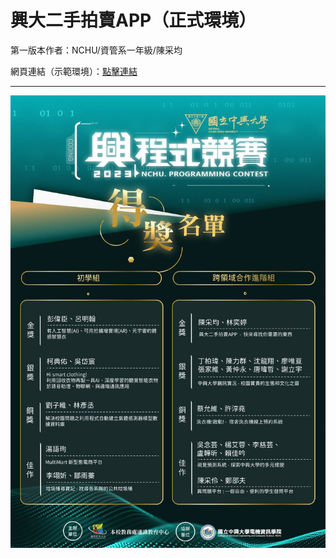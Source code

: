 <h1>興大二手拍賣APP（正式環境）</h1>
<p>第一版本作者：NCHU/資管系一年級/陳采均</p>
<p>網頁連結（示範環境）：<a href='https://tsaiii0109.github.io/nchu-secondHand/'>點擊連結</a></p>
<hr>
<img src='img/gold.jpg'>
